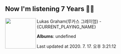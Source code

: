 ## Now I'm listening 7 Years 🎵🎵

[<img align="left" width="100" src="https://i.ytimg.com/vi/LHCob76kigA/sddefault.jpg?sqp=-oaymwEWCJADEOEBIAQqCghqEJQEGHgg6AJIWg&rs">](https://music.youtube.com/channel/UCl6-24cszKqIYLkBzo02XzQ)

Lukas Graham(루카스 그레이엄) - {CURRENT_PLAYING_NAME}

**Albums**: undefined

Last updated at 2020. 7. 17. 오후 3:21:12
